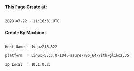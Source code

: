 
   
#### This Page Create at:

```bash

2023-07-22 - 11:16:31 UTC

```

#### Create By Machine:

```bash

Host Name : fv-az218-822

platform  : Linux-5.15.0-1041-azure-x86_64-with-glibc2.35

Ip Local  : 10.1.0.27

```

